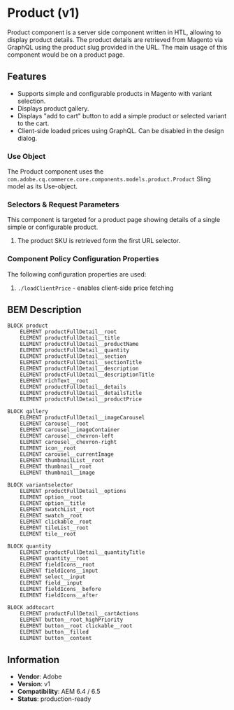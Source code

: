 <!--
Copyright 2019 Adobe Systems Incorporated

Licensed under the Apache License, Version 2.0 (the "License");
you may not use this file except in compliance with the License.
You may obtain a copy of the License at

    http://www.apache.org/licenses/LICENSE-2.0

Unless required by applicable law or agreed to in writing, software
distributed under the License is distributed on an "AS IS" BASIS,
WITHOUT WARRANTIES OR CONDITIONS OF ANY KIND, either express or implied.
See the License for the specific language governing permissions and
limitations under the License.
-->
Product (v1)
====
Product component is a server side component written in HTL, allowing to display product details. The product details are retrieved from Magento via GraphQL using the product slug provided in the URL. The main usage of this component would be on a product page.

## Features

* Supports simple and configurable products in Magento with variant selection.
* Displays product gallery.
* Displays "add to cart" button to add a simple product or selected variant to the cart.
* Client-side loaded prices using GraphQL. Can be disabled in the design dialog.

### Use Object
The Product component uses the `com.adobe.cq.commerce.core.components.models.product.Product` Sling model as its Use-object.

### Selectors & Request Parameters
This component is targeted for a product page showing details of a single simple or configurable product.
1. The product SKU is retrieved form the first URL selector. 

### Component Policy Configuration Properties
The following configuration properties are used:

1. `./loadClientPrice` - enables client-side price fetching

## BEM Description
```
BLOCK product
    ELEMENT productFullDetail__root
    ELEMENT productFullDetail__title
    ELEMENT productFullDetail__productName
    ELEMENT productFullDetail__quantity
    ELEMENT productFullDetail__section
    ELEMENT productFullDetail__sectionTitle
    ELEMENT productFullDetail__description
    ELEMENT productFullDetail__descriptionTitle
    ELEMENT richText__root
    ELEMENT productFullDetail__details
    ELEMENT productFullDetail__detailsTitle
    ELEMENT productFullDetail__productPrice

BLOCK gallery
    ELEMENT productFullDetail__imageCarousel
    ELEMENT carousel__root
    ELEMENT carousel__imageContainer
    ELEMENT carousel__chevron-left
    ELEMENT carousel__chevron-right
    ELEMENT icon__root
    ELEMENT carousel__currentImage
    ELEMENT thumbnailList__root
    ELEMENT thumbnail__root
    ELEMENT thumbnail__image

BLOCK variantselector
    ELEMENT productFullDetail__options
    ELEMENT option__root
    ELEMENT option__title
    ELEMENT swatchList__root
    ELEMENT swatch__root
    ELEMENT clickable__root
    ELEMENT tileList__root
    ELEMENT tile__root

BLOCK quantity
    ELEMENT productFullDetail__quantityTitle
    ELEMENT quantity__root
    ELEMENT fieldIcons__root
    ELEMENT fieldIcons__input
    ELEMENT select__input
    ELEMENT field__input
    ELEMENT fieldIcons__before
    ELEMENT fieldIcons__after

BLOCK addtocart
    ELEMENT productFullDetail__cartActions
    ELEMENT button__root_highPriority
    ELEMENT button__root clickable__root
    ELEMENT button__filled
    ELEMENT button__content
```

## Information
* **Vendor**: Adobe
* **Version**: v1
* **Compatibility**: AEM 6.4 / 6.5
* **Status**: production-ready